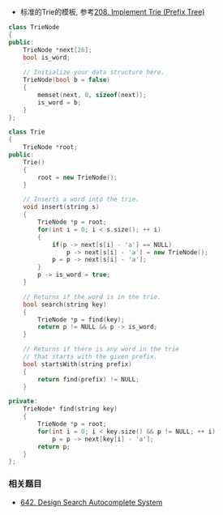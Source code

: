 * 标准的Trie的模板, 参考[208. Implement Trie (Prefix Tree)](hhttps://leetcode.com/problems/implement-trie-prefix-tree/?tab=Description)

```c++
class TrieNode
{
public:
    TrieNode *next[26];
    bool is_word;
    
    // Initialize your data structure here.
    TrieNode(bool b = false)
    {
        memset(next, 0, sizeof(next));
        is_word = b;
    }
};

class Trie
{
    TrieNode *root;
public:
    Trie()
    {
        root = new TrieNode();
    }

    // Inserts a word into the trie.
    void insert(string s)
    {
        TrieNode *p = root;
        for(int i = 0; i < s.size(); ++ i)
        {
            if(p -> next[s[i] - 'a'] == NULL)
                p -> next[s[i] - 'a'] = new TrieNode();
            p = p -> next[s[i] - 'a'];
        }
        p -> is_word = true;
    }

    // Returns if the word is in the trie.
    bool search(string key)
    {
        TrieNode *p = find(key);
        return p != NULL && p -> is_word;
    }

    // Returns if there is any word in the trie
    // that starts with the given prefix.
    bool startsWith(string prefix)
    {
        return find(prefix) != NULL;
    }

private:
    TrieNode* find(string key)
    {
        TrieNode *p = root;
        for(int i = 0; i < key.size() && p != NULL; ++ i)
            p = p -> next[key[i] - 'a'];
        return p;
    }
};
```

### 相关题目

* [642. Design Search Autocomplete System](https://leetcode.com/problems/design-search-autocomplete-system/)
